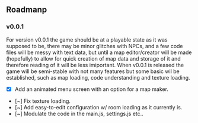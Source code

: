 

## Roadmanp

### v0.0.1
For version v0.0.1 the game should be at a playable state as it was supposed to be, there may be minor glitches with NPCs, and a few code files will be messy with text data, but until a map editor/creator will be made (hopefully) to allow for quick creation of map data and storage of it and therefore reading of it will be less imiportant.  When v0.0.1 is released the game will be semi-stable with not many features but some basic wil be established, such as map loading, code understanding and texture loading.

- [x] Add an animated menu screen with an option for a map maker.
- [~] Fix texture loading.
- [~] Add easy-to-edit configuration w/ room loading as it currently is.
- [~] Modulate the code in the main.js, settings.js etc..